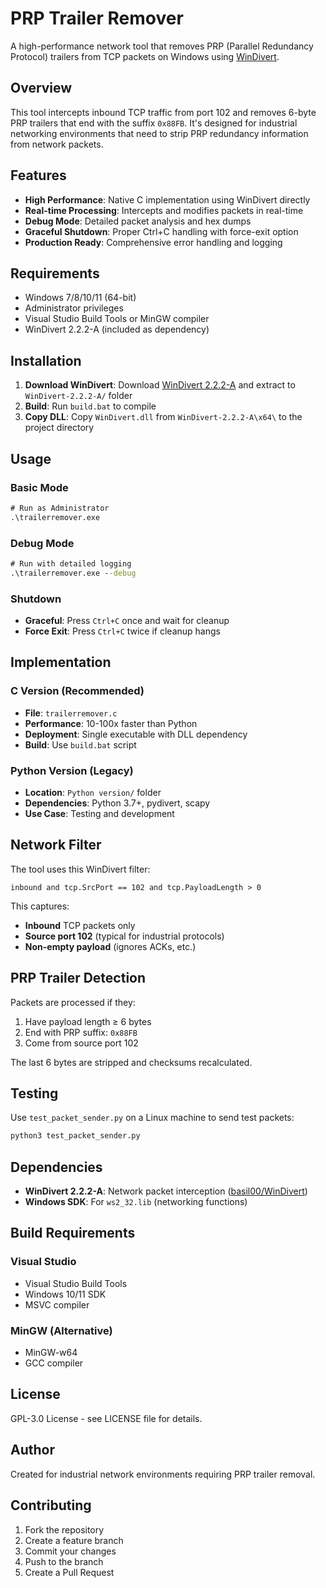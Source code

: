 # PRP Trailer Remover

A high-performance network tool that removes PRP (Parallel Redundancy Protocol) trailers from TCP packets on Windows using [WinDivert](https://github.com/basil00/WinDivert).

## Overview

This tool intercepts inbound TCP traffic from port 102 and removes 6-byte PRP trailers that end with the suffix `0x88FB`. It's designed for industrial networking environments that need to strip PRP redundancy information from network packets.

## Features

- **High Performance**: Native C implementation using WinDivert directly
- **Real-time Processing**: Intercepts and modifies packets in real-time
- **Debug Mode**: Detailed packet analysis and hex dumps
- **Graceful Shutdown**: Proper Ctrl+C handling with force-exit option
- **Production Ready**: Comprehensive error handling and logging

## Requirements

- Windows 7/8/10/11 (64-bit)
- Administrator privileges
- Visual Studio Build Tools or MinGW compiler
- WinDivert 2.2.2-A (included as dependency)

## Installation

1. **Download WinDivert**: Download [WinDivert 2.2.2-A](https://github.com/basil00/WinDivert/releases) and extract to `WinDivert-2.2.2-A/` folder
2. **Build**: Run `build.bat` to compile
3. **Copy DLL**: Copy `WinDivert.dll` from `WinDivert-2.2.2-A\x64\` to the project directory

## Usage

### Basic Mode
```cmd
# Run as Administrator
.\trailerremover.exe
```

### Debug Mode
```cmd
# Run with detailed logging
.\trailerremover.exe --debug
```

### Shutdown
- **Graceful**: Press `Ctrl+C` once and wait for cleanup
- **Force Exit**: Press `Ctrl+C` twice if cleanup hangs

## Implementation

### C Version (Recommended)
- **File**: `trailerremover.c`
- **Performance**: 10-100x faster than Python
- **Deployment**: Single executable with DLL dependency
- **Build**: Use `build.bat` script

### Python Version (Legacy)
- **Location**: `Python version/` folder
- **Dependencies**: Python 3.7+, pydivert, scapy
- **Use Case**: Testing and development

## Network Filter

The tool uses this WinDivert filter:
```
inbound and tcp.SrcPort == 102 and tcp.PayloadLength > 0
```

This captures:
- **Inbound** TCP packets only
- **Source port 102** (typical for industrial protocols)
- **Non-empty payload** (ignores ACKs, etc.)

## PRP Trailer Detection

Packets are processed if they:
1. Have payload length ≥ 6 bytes
2. End with PRP suffix: `0x88FB`
3. Come from source port 102

The last 6 bytes are stripped and checksums recalculated.

## Testing

Use `test_packet_sender.py` on a Linux machine to send test packets:
```bash
python3 test_packet_sender.py
```

## Dependencies

- **WinDivert 2.2.2-A**: Network packet interception ([basil00/WinDivert](https://github.com/basil00/WinDivert))
- **Windows SDK**: For `ws2_32.lib` (networking functions)

## Build Requirements

### Visual Studio
- Visual Studio Build Tools
- Windows 10/11 SDK
- MSVC compiler

### MinGW (Alternative)
- MinGW-w64
- GCC compiler

## License

GPL-3.0 License - see LICENSE file for details.

## Author

Created for industrial network environments requiring PRP trailer removal.

## Contributing

1. Fork the repository
2. Create a feature branch
3. Commit your changes
4. Push to the branch  
5. Create a Pull Request 